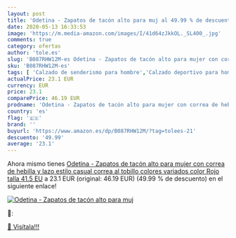 ```yaml
---
layout: post
title: 'Odetina - Zapatos de tacón alto para muj al 49.99 % de descuento'
date: 2020-05-13 16:33:53
image: 'https://m.media-amazon.com/images/I/41d64zJkkOL._SL400_.jpg'
comments: true
category: ofertas
author: 'tole.es'
slug: 'B087RHW12M-es Odetina - Zapatos de tacón alto para mujer con correa de...'
sku: 'B087RHW12M-es'
tags: [ 'Calzado de senderismo para hombre','Calzado deportivo para hombre','Chanclas y sandalias de piscina para hombre','Zapatillas de senderismo para hombre','Zapatillas y calzado deportivo para hombre','Zapatos','Zapatos para hombre','Zapatos y complementos','zapatos', ]
actualPrice: 23.1 EUR
currency: EUR
price: 23.1
comparePrice: 46.19 EUR
prodname: 'Odetina - Zapatos de tacón alto para mujer con correa de hebilla y lazo  estilo casual  correa al tobillo  colores variados  color Rojo  talla 41.5 EU'
country: 'es'
flag: '🇪🇸'
brand: ''
buyurl: 'https://www.amazon.es/dp/B087RHW12M/?tag=tolees-21'
descuento: '49.99'
average: '23.1'
---
```


Ahora mismo tienes [Odetina - Zapatos de tacón alto para mujer con correa de hebilla y lazo  estilo casual  correa al tobillo  colores variados  color Rojo  talla 41.5 EU](https://www.amazon.es/dp/B087RHW12M/?tag=tolees-21) a 23.1 EUR (original: 46.19 EUR) (49.99 %  de descuento) en el siguiente enlace!

[![Odetina - Zapatos de tacón alto para muj](https://m.media-amazon.com/images/I/41d64zJkkOL._SL400_.jpg)](https://www.amazon.es/dp/B087RHW12M/?tag=tolees-21)

🔎:


[🛒 Visítala!!!](https://www.amazon.es/dp/B087RHW12M/?tag=tolees-21)
